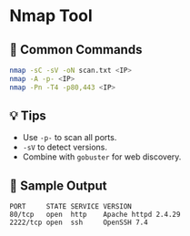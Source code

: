 # Nmap Tool

## 🔧 Common Commands
```bash
nmap -sC -sV -oN scan.txt <IP>
nmap -A -p- <IP>
nmap -Pn -T4 -p80,443 <IP>
```

## 💡 Tips
- Use `-p-` to scan all ports.
- `-sV` to detect versions.
- Combine with `gobuster` for web discovery.

## 🧪 Sample Output
```
PORT     STATE SERVICE VERSION
80/tcp   open  http    Apache httpd 2.4.29
2222/tcp open  ssh     OpenSSH 7.4
```

